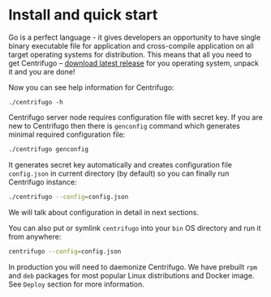 # Install and quick start

Go is a perfect language - it gives developers an opportunity to have single binary executable file for application and cross-compile application on all target operating systems for distribution. This means that all you need to get Centrifugo – [download latest release](https://github.com/centrifugal/centrifugo/releases) for you operating system, unpack it and you are done!

Now you can see help information for Centrifugo:

```
./centrifugo -h
```

Centrifugo server node requires configuration file with secret key. If you are new to Centrifugo then there is `genconfig` command which generates minimal required configuration file:

```bash
./centrifugo genconfig
```

It generates secret key automatically and creates configuration file `config.json` in current directory (by default) so you can finally run Centrifugo instance:

```bash
./centrifugo --config=config.json
```

We will talk about configuration in detail in next sections.

You can also put or symlink `centrifugo` into your `bin` OS directory and run it from anywhere:

```bash
centrifugo --config=config.json
```

In production you will need to daemonize Centrifugo. We have prebuilt `rpm` and `deb` packages for
most popular Linux distributions and Docker image. See `Deploy` section for more information.
